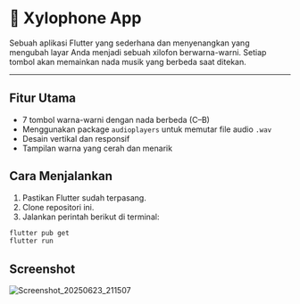 # 🎵 Xylophone App 

Sebuah aplikasi Flutter yang sederhana dan menyenangkan yang mengubah layar Anda menjadi sebuah xilofon berwarna-warni. Setiap tombol akan memainkan nada musik yang berbeda saat ditekan.

---

##  Fitur Utama

- 7 tombol warna-warni dengan nada berbeda (C–B)
- Menggunakan package `audioplayers` untuk memutar file audio `.wav`
- Desain vertikal dan responsif
- Tampilan warna yang cerah dan menarik

##  Cara Menjalankan

1. Pastikan Flutter sudah terpasang.
2. Clone repositori ini.
3. Jalankan perintah berikut di terminal:

```bash
flutter pub get
flutter run
```
## Screenshot
![Screenshot_20250623_211507](https://github.com/user-attachments/assets/ed80ddc2-746b-4890-961a-59c691fe76d3)
